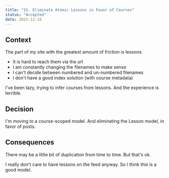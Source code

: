 ```yaml
---
title: "15. Eliminate Atomic Lessons in Favor of Courses"
status: "Accepted"
date: 2023-12-18
---
```


## Context

The part of my site with the greatest amount of friction is lessons.
- It is hard to reach them via the url
- I am constantly changing the filenames to make sense
- I can't decide between numbered and un-numbered filenames
- I don't have a good index solution (with course metadata)

I've been lazy, trying to infer courses from lessons. And the experience is  terrible.

## Decision

I'm moving to a course-scoped model.
And eliminating the Lesson model, in favor of posts.

## Consequences

There may be a little bit of duplication from time to time.
But that's ok.

I really don't care to have lessons on the feed anyway.
So I think this is a good model.
